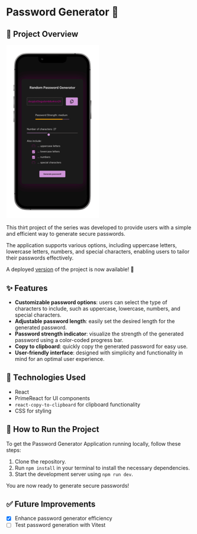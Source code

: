 # Password Generator 🔑

## 📝 Project Overview

<img src="./src/assets/result/password-generator_final_result.png" alt="Password generator interface" width="250"/>

This  thirt project of the series was developed to provide users with a simple and efficient way to generate secure passwords.

The application supports various options, including uppercase letters, lowercase letters, numbers, and special characters, enabling users to tailor their passwords effectively.

A deployed [version](https://password-generator.nolliechtn6.com/) of the project is now available! 🚀

## ✨ Features

- **Customizable password options**: users can select the type of characters to include, such as uppercase, lowercase, numbers, and special characters.
- **Adjustable password length**: easily set the desired length for the generated password.
- **Password strength indicator**: visualize the strength of the generated password using a color-coded progress bar.
- **Copy to clipboard**: quickly copy the generated password for easy use.
- **User-friendly interface**: designed with simplicity and functionality in mind for an optimal user experience.

## 🔧 Technologies Used

- React
- PrimeReact for UI components
- `react-copy-to-clipboard` for clipboard functionality
- CSS for styling

## 🚀 How to Run the Project

To get the Password Generator Application running locally, follow these steps:

1. Clone the repository.
2. Run `npm install` in your terminal to install the necessary dependencies.
3. Start the development server using `npm run dev`.

You are now ready to generate secure passwords!

## ✅ Future Improvements

- [x] Enhance password generator efficiency
- [ ] Test password generation with Vitest
